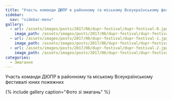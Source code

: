 ```yaml
---
title: "Участь команди ДЮПР в районному та міському Всеукраїнському фестивалі юних пожежних"
sidebar:
  nav: "sidebar-menu"
gallery:
  - url: /assets/images/posts/2017/06/dupr-festival/dupr-festival-0.jpg
    image_path: /assets/images/posts/2017/06/dupr-festival/dupr-festival-0.jpg
  - url: /assets/images/posts/2017/06/dupr-festival/dupr-festival-1.jpg
    image_path: /assets/images/posts/2017/06/dupr-festival/dupr-festival-1.jpg
  - url: /assets/images/posts/2017/06/dupr-festival/dupr-festival-2.jpg
    image_path: /assets/images/posts/2017/06/dupr-festival/dupr-festival-2.jpg
categories:
  - Змагання
---
```


Участь команди ДЮПР в районному та міському Всеукраїнському фестивалі юних пожежних

{% include gallery caption="Фото зі змагань" %}
